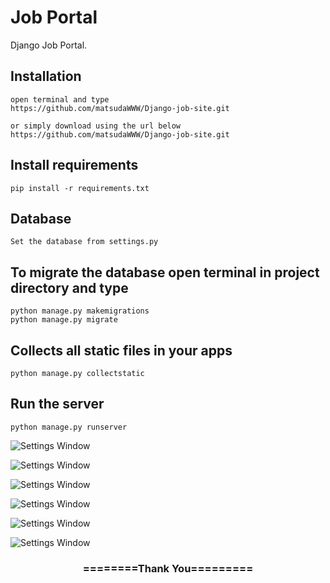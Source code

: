 # Job Portal
Django Job Portal.       


## Installation 

```
open terminal and type
https://github.com/matsudaWWW/Django-job-site.git

or simply download using the url below
https://github.com/matsudaWWW/Django-job-site.git
```

## Install requirements

```
pip install -r requirements.txt
```
## Database

```
Set the database from settings.py
```

## To migrate the database open terminal in project directory and type
```
python manage.py makemigrations
python manage.py migrate
```

## Collects all static files in your apps

```
python manage.py collectstatic
```

## Run the server
```
python manage.py runserver
```

![Settings Window](https://raw.github.com/Sany07/Django-Job-Portal/master/screenshots/screencapture-127-0-0-1-8000-2020-05-08-17_03_46.png)

![Settings Window](https://raw.github.com/Sany07/Django-Job-Portal/master/screenshots/screencapture-127-0-0-1-8000-jobs-2020-05-08-17_40_01.png)

![Settings Window](https://raw.github.com/Sany07/Django-Job-Portal/master/screenshots/screencapture-127-0-0-1-8000-job-79-2020-05-08-16_59_55.png)

![Settings Window](https://raw.github.com/Sany07/Django-Job-Portal/master/screenshots/screencapture-127-0-0-1-8000-job-create-2020-05-08-17_00_46.png)

![Settings Window](https://raw.github.com/Sany07/Django-Job-Portal/master/screenshots/screencapture-127-0-0-1-8000-dashboard-2020-05-08-17_01_07.png)

![Settings Window](https://raw.github.com/Sany07/Django-Job-Portal/master/screenshots/screencapture-127-0-0-1-8000-dashboard-employer-job-54-applicants-2020-05-08-17_01_34.png)

<div align="center">
    <h3>========Thank You=========</h3>
</div>

